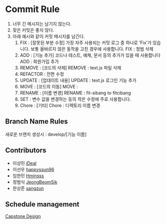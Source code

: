# Commit Rule

1. 너무 긴 메시지는 남기지 않는다.
2. 잦은 커밋은 좋지 않다.
3. 아래 예시와 같이 커밋 메시지를 남긴다.
   1. FIX : [잘못된 부분 수정]
      가장 자주 사용되는 커밋 로그 중 하나로 ‘Fix’가 있습니다. 보통 올바르지 않은 동작을 고친 경우에 사용합니다.
      FIX : 정범 삭제
   2. ADD : [기능 추가]
      코드나 테스트, 예제, 문서 등의 추가가 있을 때 사용합니다
      ADD : 회원가입 추가
   3. REMOVE : [코드의 삭제]
      REMOVE : text.js 파일 삭제
   4. REFACTOR : 전면 수정
   5. UPDATE : [업데이트 내용]
      UPDATE : text.js 로그인 기능 추가
   6. MOVE : [코드의 이동]
      MOVE :
   7. RENAME : [이름 변경]
      RENAME : fit-sibang to fitcibang
   8. SET : 변수 값을 변경하는 등의 작은 수정에 주로 사용합니다.
   9. Chore : [기타]
      Chore : 디렉토리 이름 변경

## Branch Name Rules

새로운 브랜치 생성시 : develop/[기능 이름]

## Contributors

- 이상민 [iDeal](https://github.com/d9249)
- 이선우 [happyssun96](https://github.com/happyssun96)
- 임한민 [Hminsss](https://github.com/Hminsss)
- 정범식 [JeongBeomSik](https://github.com/JeongBeomSik)
- 한상준 [sangzun](https://github.com/sangzun-han)

## Schedule management

[Capstone Design](https://www.notion.so/Capstone-Design-5cf2c2e66ce64994b1e4b06464d2c610)

